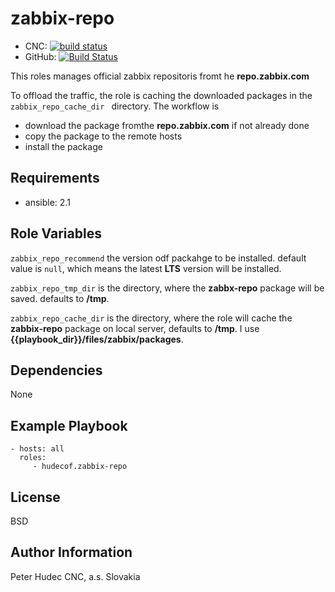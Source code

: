 # zabbix-repo

- CNC: [![build status](https://source.cnc.sk/ansible/role-zabbix-repo/badges/master/build.svg)](https://source.cnc.sk/ansible/role-zabbix-repo/commits/master)
- GitHub: [![Build Status](https://travis-ci.org/hudecof/ansible_zabbix-repo.svg?branch=master)](https://travis-ci.org/hudecof/ansible_zabbix-repo) 

This roles manages official zabbix repositoris fromt he **repo.zabbix.com**

To offload the traffic, the role is caching the downloaded packages in the `zabbix_repo_cache_dir ` directory. The workflow is

- download the package fromthe **repo.zabbix.com** if not already done
- copy the package to the remote hosts
- install the package

## Requirements

- ansible: 2.1


Role Variables
--------------

`zabbix_repo_recommend` the version odf packahge to be installed. default value is `null`, which means the latest **LTS** version will be installed.

`zabbix_repo_tmp_dir` is the directory, where the **zabbx-repo** package will be saved. defaults to **/tmp**.

`zabbix_repo_cache_dir` is the directory, where the role will cache the **zabbix-repo** package on local server, defaults to **/tmp**. I use **{{playbook_dir}}/files/zabbix/packages**.


Dependencies
------------

None

Example Playbook
----------------

    - hosts: all
      roles:
         - hudecof.zabbix-repo

License
-------

BSD

Author Information
------------------

Peter Hudec
CNC, a.s.
Slovakia
